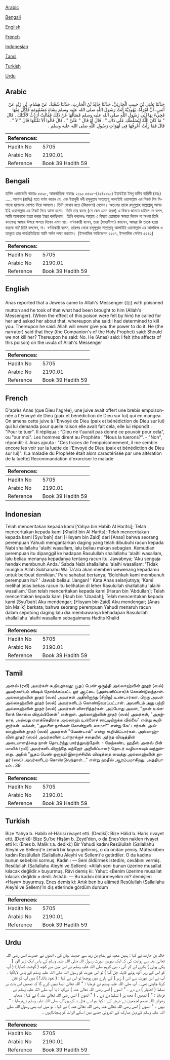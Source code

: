 [Arabic](#arabic)

[Bengali](#bengali)

[English](#english)

[French](#french)

[Indonesian](#indonesian)

[Tamil](#tamil)

[Turkish](#turkish)

[Urdu](#urdu)

## Arabic


<div dir="rtl" lang="ar" style={{fontSize:'larger',backgroundColor:'#f8f9fa',padding:20}}>
حَدَّثَنَا يَحْيَى بْنُ حَبِيبٍ الْحَارِثِيُّ، حَدَّثَنَا خَالِدُ بْنُ الْحَارِثِ، حَدَّثَنَا شُعْبَةُ، عَنْ هِشَامِ، بْنِ زَيْدٍ عَنْ أَنَسٍ، أَنَّ امْرَأَةً، يَهُودِيَّةً أَتَتْ رَسُولَ اللَّهِ صلى الله عليه وسلم بِشَاةٍ مَسْمُومَةٍ فَأَكَلَ مِنْهَا فَجِيءَ بِهَا إِلَى رَسُولِ اللَّهِ صلى الله عليه وسلم فَسَأَلَهَا عَنْ ذَلِكَ فَقَالَتْ أَرَدْتُ لأَقْتُلَكَ ‏.‏ قَالَ ‏"‏ مَا كَانَ اللَّهُ لِيُسَلِّطَكِ عَلَى ذَاكِ ‏"‏ ‏.‏ قَالَ أَوْ قَالَ ‏"‏ عَلَىَّ ‏"‏ ‏.‏ قَالَ قَالُوا أَلاَ نَقْتُلُهَا قَالَ ‏"‏ لاَ ‏"‏ ‏.‏ قَالَ فَمَا زِلْتُ أَعْرِفُهَا فِي لَهَوَاتِ رَسُولِ اللَّهِ صلى الله عليه وسلم ‏.‏
</div>
<div style={{backgroundColor:'#f8f9fa',padding:20, marginBottom: 10}}><table> <thead> <tr> <th>References:</th> <th></th> </tr> </thead> <tbody><tr><td>Hadith No</td><td>5705</td></tr><tr><td>Arabic No</td><td>2190.01</td></tr><tr><td>Reference</td><td>Book 39 Hadith 59</td></tr></tbody></table></div>

## Bengali


<div dir="ltr" lang="bn" style={{fontSize:'larger',backgroundColor:'#f8f9fa',padding:20}}>
হাদিস একাডেমি নাম্বারঃ ৫৫৯৮, আন্তর্জাতিক নাম্বারঃ ২১৯০ ৫৫৯৮-(৪৫/২১৯০) ইয়াহইয়া ইবনু হাবীব হারিসী (রহঃ) ..... আনাস (রাযিঃ) হতে বর্ণনা করেন যে, এক ইয়াহুদী নবী রসূলুল্লাহ সাল্লাল্লাহু আলাইহি ওয়াসাল্লাম এর নিকট বিষ মিশানো ছাগলের গোশত নিয়ে আসলো। তিনি সেখান হতে (কিয়দংশ) খেলেন। অতঃপর তাকে রসূলুল্লাহ সাল্লাল্লাহু আলাইহি ওয়াসাল্লাম এর নিকট নিয়ে আসা হলো। তিনি তার কাছে (সে কেন এমন করল) এ বিষয়ে জানতে চাইলে সে বলল, আমি আপনাকে হত্যা করার ইচ্ছা করছিলাম। তিনি বললেনঃ আল্লাহ এ বিষয়ে তোমাকে ক্ষমতা দিবেন না অথবা তিনি বললেনঃ আমার উপরে ক্ষমতা দিবেন এমন নয়। বর্ণনাকারী বলেন, তারা (সাহাবীগণ) বললেন, আমরা কি তাকে হত্যা করবো না? তিনি বললেন, না। বর্ণনাকারী বলেন, তারপর থেকে রসূলুল্লাহ সাল্লাল্লাহু আলাইহি ওয়াসাল্লাম এর আলজিভ ও তালুতে তার পার্শ্বপ্রতিক্রিয়া আমি সর্বদা লক্ষ্য করতাম। (ইসলামিক ফাউন্ডেশন ৫৫১৭, ইসলামিক সেন্টার ৫৫৪২)
</div>
<div style={{backgroundColor:'#f8f9fa',padding:20, marginBottom: 10}}><table> <thead> <tr> <th>References:</th> <th></th> </tr> </thead> <tbody><tr><td>Hadith No</td><td>5705</td></tr><tr><td>Arabic No</td><td>2190.01</td></tr><tr><td>Reference</td><td>Book 39 Hadith 59</td></tr></tbody></table></div>

## English


<div dir="ltr" lang="en" style={{fontSize:'larger',backgroundColor:'#f8f9fa',padding:20}}>
Anas reported that a Jewess came to Allah's Messenger (ﷺ) with poisoned mutton and he took of that what had been brought to him (Allah's Messenger). (When the effect of this poison were felt by him) he called for her and asked her about that, whereupon she said:I had determined to kill you. Thereupon he said: Allah will never give you the power to do it. He (the narrator) said that they (the Companion's of the Holy Prophet) said: Should we not kill her? Thereupon he said: No. He (Anas) said: I felt (the affects of this poison) on the uvula of Allah's Messenger
</div>
<div style={{backgroundColor:'#f8f9fa',padding:20, marginBottom: 10}}><table> <thead> <tr> <th>References:</th> <th></th> </tr> </thead> <tbody><tr><td>Hadith No</td><td>5705</td></tr><tr><td>Arabic No</td><td>2190.01</td></tr><tr><td>Reference</td><td>Book 39 Hadith 59</td></tr></tbody></table></div>

## French


<div dir="ltr" lang="fr" style={{fontSize:'larger',backgroundColor:'#f8f9fa',padding:20}}>
D'après Anas (que Dieu l'agrée), une juive avait offert une brebis empoisonnée a l'Envoyé de Dieu (paix et bénédiction de Dieu sur lui) qui en mangea. On amena cette juive à l'Envoyé de Dieu (paix et bénédiction de Dieu sur lui) qui lui demanda pour quelle raison elle avait fait cela, elle lui répondit : "Pour te tuer". Il répliqua : "Dieu ne t'aurait pas donné ce pouvoir pour cela", ou "sur moi". Les hommes dirent au Prophète : "Nous la tuerons?". - "Non", répondit-il. Anas ajouta : "Ces traces de l'empoisonnement, il me semble encore les voir sur la luette de l'Envoyé de Dieu (paix et bénédiction de Dieu sur lui)". (La maladie du Prophète était alors caractérisée par une altération de la luette) Recommandation d'exorciser le malade
</div>
<div style={{backgroundColor:'#f8f9fa',padding:20, marginBottom: 10}}><table> <thead> <tr> <th>References:</th> <th></th> </tr> </thead> <tbody><tr><td>Hadith No</td><td>5705</td></tr><tr><td>Arabic No</td><td>2190.01</td></tr><tr><td>Reference</td><td>Book 39 Hadith 59</td></tr></tbody></table></div>

## Indonesian


<div dir="ltr" lang="id" style={{fontSize:'larger',backgroundColor:'#f8f9fa',padding:20}}>
Telah menceritakan kepada kami [Yahya bin Habib Al Haritsi]; Telah menceritakan kepada kami [Khalid bin Al Harits]; Telah menceritakan kepada kami [Syu'bah] dari [Hisyam bin Zaid] dari [Anas] bahwa seorang perempuan Yahudi mengantarkan daging yang telah dibubuhi racun kepada Nabi shallallahu 'alaihi wasallam, lalu beliau makan sebagian. Kemudian perempuan itu dipanggil ke hadapan Rasulullah shallallahu 'alaihi wasallam, lalu beliau menanya kepadanya tentang racun itu. Jawabnya; 'Aku sengaja hendak membunuh Anda.' Sabda Nabi shallallahu 'alaihi wasallam: 'Tidak mungkin Allah Subhanahu Wa Ta'ala akan memberi wewenang kepadamu untuk berbuat demikian.' Para sahabat bertanya; 'Bolehkah kami membunuh perempuan itu? ' Jawab beliau: 'Jangan! ' Kata Anas selanjutnya; 'Kami melihat jelas bekas racun itu kelihatan di leher Rasulullah shallallahu 'alaihi wasallam.' Dan telah menceritakan kepada kami [Harun bin 'Abdullah]; Telah menceritakan kepada kami [Rauh bin 'Ubadah]; Telah menceritakan kepada kami [Syu'bah] Aku mendengar; [Hisyam bin Zaid] Aku mendengar; [Anas bin Malik] berkata; bahwa seorang perempuan Yahudi menaruh racun dalam sepotong daging lalu dia membawanya kehadapan Rasulullah shallallahu 'alaihi wasallam sebagaimana Hadits Khalid
</div>
<div style={{backgroundColor:'#f8f9fa',padding:20, marginBottom: 10}}><table> <thead> <tr> <th>References:</th> <th></th> </tr> </thead> <tbody><tr><td>Hadith No</td><td>5705</td></tr><tr><td>Arabic No</td><td>2190.01</td></tr><tr><td>Reference</td><td>Book 39 Hadith 59</td></tr></tbody></table></div>

## Tamil


<div dir="ltr" lang="ta" style={{fontSize:'larger',backgroundColor:'#f8f9fa',padding:20}}>
அனஸ் (ரலி) அவர்கள் கூறியதாவது: யூதப் பெண் ஒருத்தி அல்லாஹ்வின் தூதர் (ஸல்) அவர்களிடம் விஷம் தோய்க்கப்பட்ட ஓர் ஆட்டை (அன்பளிப்பாக)க் கொண்டுவந்தாள். அல்லாஹ்வின் தூதர் (ஸல்) அவர்கள் அதிலிருந்து (சிறிது) உண்டார்கள். பிறகு அவள் அல்லாஹ்வின் தூதர் (ஸல்) அவர்களிடம் கொண்டுவரப்பட்டாள். அவளிடம் அது பற்றி அல்லாஹ்வின் தூதர் (ஸல்) அவர்கள் விசாரித்தர்கள். அப்போது அவள், "நான் உங்களைக் கொல்ல விரும்பினேன்" என்றாள். அல்லாஹ்வின் தூதர் (ஸல்) அவர்கள், "அதற்காக, அல்லது எனக்கெதிராக அல்லாஹ் உன்னைச் சாட்டியிருக்க வில்லை" என்று கூறினார்கள். மக்கள், "அவளை நாங்கள் கொன்றுவிடலாமா?" என்று கேட்டார்கள். அல்லாஹ்வின் தூதர் (ஸல்) அவர்கள் "வேண்டாம்" என்று கூறிவிட்டார்கள். அல்லாஹ்வின் தூதர் (ஸல்) அவர்களின் உள்நாக்குச் சதையில் அ(ந்த விஷத்தின் அடையாளத்)தை நான் தொடர்ந்து பார்த்துவந்தேன். - மேற்கண்ட ஹதீஸ் அனஸ் பின் மாலிக் (ரலி) அவர்களிடமிருந்தே மற்றோர் அறிவிப்பாளர் தொடர் வழியாகவும் வந்துள்ளது. அதில் "யூதப் பெண் ஒருத்தி இறைச்சியில் விஷத்தை வைத்து அல்லாஹ்வின் தூதர் (ஸல்) அவர்களிடம் கொண்டுவந்தாள்..." என்று ஹதீஸ் ஆரம்பமாகிறது. அத்தியாயம் : 39
</div>
<div style={{backgroundColor:'#f8f9fa',padding:20, marginBottom: 10}}><table> <thead> <tr> <th>References:</th> <th></th> </tr> </thead> <tbody><tr><td>Hadith No</td><td>5705</td></tr><tr><td>Arabic No</td><td>2190.01</td></tr><tr><td>Reference</td><td>Book 39 Hadith 59</td></tr></tbody></table></div>

## Turkish


<div dir="ltr" lang="tr" style={{fontSize:'larger',backgroundColor:'#f8f9fa',padding:20}}>
Bize Yahya b. Habib el-Hârisi rivayet etti. (Dediki): Bize Hâlid b. Haris rivayet etti. (Dediki): Bize Şu'be Hişâm b. Zeyd'den, o da Enes'den naklen rivayet etti ki: (Enes b. Malik r.a. dediki:) Bir Yahudi kadını Resûlullah (Sallallahu Aleyhi ve Sellem)'e zehirli bir koyun getirmiş, o da ondan yemiş. Müteakiben kadını Resûlullah (Sallallahu Aleyhi ve Sellem)'e getirdiler. O da kadına bunun sebebini sormuş. Kadın : — Seni öldürmek istedim, cevâbını vermiş. Resûlullah (Sallallahu Aleyhi ve Sellem): «Allah seni bunun üzerine musallat kılacak değildir.» buyurmuş. Râvi demiş ki: Yahut: «Benim üzerime musallat kılacak değildir.» dedi. Ashâb: — Bu kadını öldürmeyelim mi? demişler: «Hayır» buyurmuş. Enes demiş ki: Artık ben bu alâmeti Resûlullah (Sallallahu Aleyhi ve Sellem)'in diş etlerinde gördüm durdum
</div>
<div style={{backgroundColor:'#f8f9fa',padding:20, marginBottom: 10}}><table> <thead> <tr> <th>References:</th> <th></th> </tr> </thead> <tbody><tr><td>Hadith No</td><td>5705</td></tr><tr><td>Arabic No</td><td>2190.01</td></tr><tr><td>Reference</td><td>Book 39 Hadith 59</td></tr></tbody></table></div>

## Urdu


<div dir="rtl" lang="ur" style={{fontSize:'larger',backgroundColor:'#f8f9fa',padding:20}}>
خالد بن حارث نے کہا : ہمیں شعبہ نے ہشام بن زید سے حدیث بیان کی ، انھوں نے حضرت انس رضی اللہ تعالیٰ عنہ سے روایت کی کہ ایک یہودی عورت رسول اللہ صلی اللہ علیہ وسلم کے پاس ایک زہر آلود ( پکی ہوئی ) بکری لے کر آئی ، نبی کریم صلی اللہ علیہ وسلم نے اس میں سے کچھ ( گوشت کھایا ) ( آپ کو اس کے زہر آلود ہونے کاپتہ چل گیا ) تو اس عورت کو رسول اللہ صلی اللہ علیہ وسلم کے پاس لایاگیا ، آپ نے اس عورت سے اس ( زہر ) کے بارے میں پوچھا تو اس نے کہا : ( نعوذ باللہ! ) میں آپ کو قتل کرنا چاہتی تھی ۔ آپ صلی اللہ علیہ وسلم نے فرمایا : " اللہ تعالیٰ ایسا نہیں کرے گا کہ تمھیں اس بات پر تسلط ( اختیار ) دے دے ۔ " انھوں ( انس رضی اللہ تعالیٰ عنہ ) نےکہا : یا آپ صلی اللہ علیہ وسلم نے فرمایا : " ( تمھیں ) مجھ پر ( تسلط دے دے ۔ ) " انھوں ( انس رضی اللہ تعالیٰ عنہ ) نے کہا : صحابہ رضوان اللہ عنھم اجمعین نے عرض کی : کیا ہم اسے قتل نہ کردیں؟آپ صلی اللہ علیہ وسلم نےفرمایا : " نہیں ۔ " انھوں ( انس رضی اللہ تعالیٰ عنہ رضی اللہ تعالیٰ عنہ ) نے کہا : تو میں اب بھی رسول اللہ صلی اللہ علیہ وسلم کےدہن مبارک کے اندرونی حصے میں اسکے اثرات کو پہچانتاہوں ۔
</div>
<div style={{backgroundColor:'#f8f9fa',padding:20, marginBottom: 10}}><table> <thead> <tr> <th>References:</th> <th></th> </tr> </thead> <tbody><tr><td>Hadith No</td><td>5705</td></tr><tr><td>Arabic No</td><td>2190.01</td></tr><tr><td>Reference</td><td>Book 39 Hadith 59</td></tr></tbody></table></div>